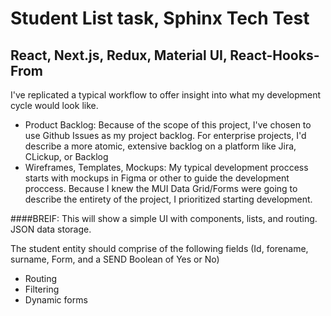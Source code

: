 # Student List task, Sphinx Tech Test

## React, Next.js, Redux, Material UI, React-Hooks-From

I've replicated a typical workflow to offer insight into what my development cycle would look like. 
- Product Backlog: Because of the scope of this project, I've chosen to use Github Issues as my project backlog. For enterprise projects, I'd describe a more atomic, extensive backlog on a platform like Jira, CLickup, or Backlog
- Wireframes, Templates, Mockups: My typical development proccess starts with mockups in Figma or other to guide the development proccess. Because I knew the MUI Data Grid/Forms were going to describe the entirety of the project, I prioritized starting development.

####BREIF:
This will show a simple UI with components, lists, and routing. 
JSON data storage.

The student entity should comprise of the following fields (Id, forename, surname,
Form, and a SEND Boolean of Yes or No)

- Routing
- Filtering
- Dynamic forms
